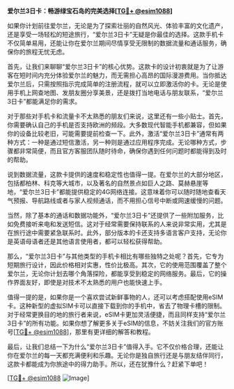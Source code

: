 **爱尔兰3日卡：畅游绿宝石岛的完美选择[[TG💪+ @esim1088](https://t.me/s/esim1088)]**

如果你计划前往爱尔兰，无论是为了探索壮丽的自然风光、体验丰富的文化遗产，还是享受一场轻松的短途旅行，“爱尔兰3日卡”无疑是你最佳的选择。这款手机卡不仅简单易用，还能让你在爱尔兰期间尽情享受无限制的数据流量和通话服务，确保你的旅程无忧无虑。

首先，让我们来聊聊“爱尔兰3日卡”的核心优势。这款卡的设计初衷就是为了让游客在短时间内充分体验爱尔兰的魅力，而无需担心高昂的国际漫游费用。当你抵达爱尔兰后，只需按照指示完成简单的注册流程，就可以立即激活你的卡。无论是使用手机上网查地图、发朋友圈分享美景，还是拨打当地电话与朋友联系，“爱尔兰3日卡”都能满足你的需求。

对于那些对手机卡和流量卡不太熟悉的朋友们来说，这里还有一些小贴士。首先，你需要确认自己的手机是否支持欧洲的频段。大多数现代智能手机都兼容，但如果你的设备比较老旧，可能需要提前检查一下。此外，激活“爱尔兰3日卡”通常有两种方式：一种是通过短信激活，另一种则是通过应用程序完成。无论哪种方式，步骤都非常简便，而且官方客服团队随时待命，确保你遇到任何问题时都能得到及时的帮助。

说到数据流量，这款卡提供的速度和稳定性也值得一提。在爱尔兰的大部分地区，包括都柏林、科克等大城市，以及著名的自然景点如巨人之路、莫赫悬崖等地，“爱尔兰3日卡”都能提供稳定的4G网络连接。这意味着你可以随时随地查看天气预报、导航路线或者与家人视频通话，而不用担心信号中断或网速缓慢的问题。

当然，除了基本的通话和数据功能外，“爱尔兰3日卡”还提供了一些附加服务，比如免费接听来电和发送短信。这对于经常需要保持联系的人来说非常实用，尤其是在旅行途中需要紧急联系时。此外，部分版本的卡还支持多语言客户支持，无论你是英语母语者还是其他语言使用者，都可以轻松获得帮助。

那么，“爱尔兰3日卡”与其他类型的手机卡相比有哪些独特之处呢？首先，它专为短期旅行设计，因此价格相对实惠，性价比极高。其次，它的使用范围覆盖了整个爱尔兰，无论你计划去哪个角落探险，都能享受到稳定的网络服务。最后，它的操作界面友好，即使是对技术不太熟悉的用户也能快速上手。

值得一提的是，如果你是一个喜欢尝试新鲜事物的人，还可以考虑搭配使用eSIM卡。这种新型的虚拟SIM卡可以直接下载到你的手机中，省去了物理卡槽的限制。对于经常更换目的地的旅行者来说，eSIM卡更加灵活便捷，而且同样支持“爱尔兰3日卡”的所有功能。如果你想了解更多关于eSIM的信息，不妨关注我们的官方账号[[TG💪+ @esim1088](https://t.me/s/esim1088)]，那里有更详细的解答和教程。

最后，让我们总结一下为什么“爱尔兰3日卡”值得入手。它不仅价格合理，还能让你在爱尔兰的每一天都充满便利和乐趣。无论你是独自旅行还是与朋友结伴同行，这款卡都能成为你旅途中的得力助手。所以，还在犹豫什么？赶紧下单吧！

[[TG💪+ @esim1088](https://t.me/s/esim1088) ![Image](https://i.postimg.cc/4NQfJmqS/Snipaste-2025-05-13-00-14-12.png)]